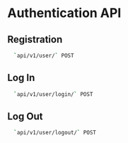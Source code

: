 # Authentication API

## Registration

```bash
  `api/v1/user/` POST 
```

## Log In

```bash
  `api/v1/user/login/` POST
```

## Log Out

```bash
  `api/v1/user/logout/` POST
```
